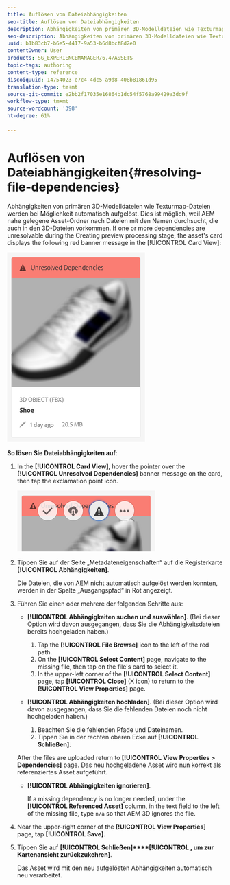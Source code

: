 ```yaml
---
title: Auflösen von Dateiabhängigkeiten
seo-title: Auflösen von Dateiabhängigkeiten
description: Abhängigkeiten von primären 3D-Modelldateien wie Texturmap-Dateien werden bei Möglichkeit automatisch aufgelöst. Dies ist möglich, weil AEM nahe gelegene Asset-Ordner nach Dateien mit den Namen durchsucht, die auch in den 3D-Dateien vorkommen.
seo-description: Abhängigkeiten von primären 3D-Modelldateien wie Texturmap-Dateien werden bei Möglichkeit automatisch aufgelöst. Dies ist möglich, weil AEM nahe gelegene Asset-Ordner nach Dateien mit den Namen durchsucht, die auch in den 3D-Dateien vorkommen.
uuid: b1b83cb7-b6e5-4417-9a53-b6d8bcf8d2e0
contentOwner: User
products: SG_EXPERIENCEMANAGER/6.4/ASSETS
topic-tags: authoring
content-type: reference
discoiquuid: 14754023-e7c4-4dc5-a9d8-408b81861d95
translation-type: tm+mt
source-git-commit: e2bb2f17035e16864b1dc54f5768a99429a3dd9f
workflow-type: tm+mt
source-wordcount: '398'
ht-degree: 61%

---
```



# Auflösen von Dateiabhängigkeiten{#resolving-file-dependencies}

Abhängigkeiten von primären 3D-Modelldateien wie Texturmap-Dateien werden bei Möglichkeit automatisch aufgelöst. Dies ist möglich, weil AEM nahe gelegene Asset-Ordner nach Dateien mit den Namen durchsucht, die auch in den 3D-Dateien vorkommen. If one or more dependencies are unresolvable during the Creating preview processing stage, the asset&#39;s card displays the following red banner message in the [!UICONTROL Card View]:

![chlimage_1-189](assets/chlimage_1-189.png)

**So lösen Sie Dateiabhängigkeiten auf**:

1. In the **[!UICONTROL Card View]**, hover the pointer over the **[!UICONTROL Unresolved Dependencies]** banner message on the card, then tap the exclamation point icon.

   ![chlimage_1-190](assets/chlimage_1-190.png)

1. Tippen Sie auf der Seite „Metadateneigenschaften“ auf die Registerkarte **[!UICONTROL Abhängigkeiten]**.

   Die Dateien, die von AEM nicht automatisch aufgelöst werden konnten, werden in der Spalte „Ausgangspfad“ in Rot angezeigt.

1. Führen Sie einen oder mehrere der folgenden Schritte aus:

   * **[!UICONTROL Abhängigkeiten suchen und auswählen]**. (Bei dieser Option wird davon ausgegangen, dass Sie die Abhängigkeitsdateien bereits hochgeladen haben.)

      1. Tap the **[!UICONTROL File Browse]** icon to the left of the red path.
      1. On the **[!UICONTROL Select Content]** page, navigate to the missing file, then tap on the file&#39;s card to select it.
      1. In the upper-left corner of the **[!UICONTROL Select Content]** page, tap **[!UICONTROL Close]** (X icon) to return to the **[!UICONTROL View Properties]** page.
   * **[!UICONTROL Abhängigkeiten hochladen]**. (Bei dieser Option wird davon ausgegangen, dass Sie die fehlenden Dateien noch nicht hochgeladen haben.)

      1. Beachten Sie die fehlenden Pfade und Dateinamen.
      1. Tippen Sie in der rechten oberen Ecke auf **[!UICONTROL Schließen]**.

   After the files are uploaded return to **[!UICONTROL View Properties > Dependencies]** page. Das neu hochgeladene Asset wird nun korrekt als referenziertes Asset aufgeführt.

   * **[!UICONTROL Abhängigkeiten ignorieren]**.

      If a missing dependency is no longer needed, under the **[!UICONTROL Referenced Asset]** column, in the text field to the left of the missing file, type `n/a` so that AEM 3D ignores the file.



1. Near the upper-right corner of the **[!UICONTROL View Properties]** page, tap **[!UICONTROL Save]**.
1. Tippen Sie auf **[!UICONTROL Schließen]****[!UICONTROL , um zur Kartenansicht zurückzukehren]**.

   Das Asset wird mit den neu aufgelösten Abhängigkeiten automatisch neu verarbeitet.

